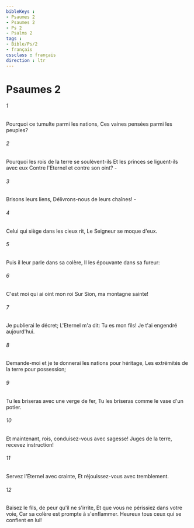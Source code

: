```yaml
---
bibleKeys : 
- Psaumes 2
- Psaumes 2
- Ps 2
- Psalms 2
tags : 
- Bible/Ps/2
- français
cssclass : français
direction : ltr
---
```


# Psaumes 2

###### 1
Pourquoi ce tumulte parmi les nations, Ces vaines pensées parmi les peuples?
###### 2
Pourquoi les rois de la terre se soulèvent-ils Et les princes se liguent-ils avec eux Contre l'Eternel et contre son oint? -
###### 3
Brisons leurs liens, Délivrons-nous de leurs chaînes! -
###### 4
Celui qui siège dans les cieux rit, Le Seigneur se moque d'eux.
###### 5
Puis il leur parle dans sa colère, Il les épouvante dans sa fureur:
###### 6
C'est moi qui ai oint mon roi Sur Sion, ma montagne sainte!
###### 7
Je publierai le décret; L'Eternel m'a dit: Tu es mon fils! Je t'ai engendré aujourd'hui.
###### 8
Demande-moi et je te donnerai les nations pour héritage, Les extrémités de la terre pour possession;
###### 9
Tu les briseras avec une verge de fer, Tu les briseras comme le vase d'un potier.
###### 10
Et maintenant, rois, conduisez-vous avec sagesse! Juges de la terre, recevez instruction!
###### 11
Servez l'Eternel avec crainte, Et réjouissez-vous avec tremblement.
###### 12
Baisez le fils, de peur qu'il ne s'irrite, Et que vous ne périssiez dans votre voie, Car sa colère est prompte à s'enflammer. Heureux tous ceux qui se confient en lui!
